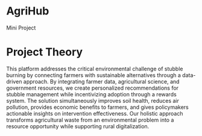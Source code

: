 # AgriHub
Mini Project 
# Project Theory

This platform addresses the critical environmental challenge of stubble burning by connecting farmers with sustainable alternatives through a data-driven approach. By integrating farmer data, agricultural science, and government resources, we create personalized recommendations for stubble management while incentivizing adoption through a rewards system. The solution simultaneously improves soil health, reduces air pollution, provides economic benefits to farmers, and gives policymakers actionable insights on intervention effectiveness. Our holistic approach transforms agricultural waste from an environmental problem into a resource opportunity while supporting rural digitalization.
